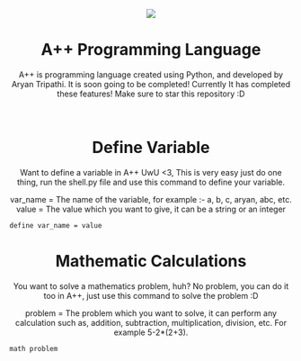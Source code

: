 <p align="center">
  <img src="https://media.discordapp.net/attachments/988721587199041567/1060081018532532224/Screenshot_2023-01-04_115256.png?width=755&height=427">
</p>
<h1 align="center">
  A++ Programming Language
</h1>
<p align="center">A++ is programming language created using Python, and developed by Aryan Tripathi. It is soon going to be completed! Currently It has completed these features! Make sure to star this repository :D</p>
<br/>
<h1 align="center">
  Define Variable
</h1>
<p align="center">
  Want to define a variable in A++ UwU <3, This is very easy just do one thing, run the shell.py file and use this command to define your variable.
</p>
<p align="center">
  var_name = The name of the variable, for example :- a, b, c, aryan, abc, etc.
  value = The value which you want to give, it can be a string or an integer
</p>

```
define var_name = value
```

<h1 align="center">
  Mathematic Calculations
</h1>
<p align="center">
  You want to solve a mathematics problem, huh? No problem, you can do it too in A++, just use this command to solve the problem :D
</p>
<p align="center">
  problem = The problem which you want to solve, it can perform any calculation such as, addition, subtraction, multiplication, division, etc. For example 5-2*(2+3).
</p>

```
math problem
```
